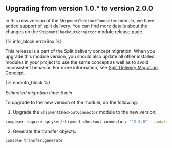 

## Upgrading from version 1.0.* to version 2.0.0

In this new version of the `ShipmentCheckoutConnector` module, we have added support of split delivery. You can find more details about the changes on the `ShipmentCheckoutConnector` module release page.

{% info_block errorBox %}

This release is a part of the Split delivery concept migration. When you upgrade this module version, you should also update all other installed modules in your project to use the same concept as well as to avoid inconsistent behavior. For more information, see [Split Delivery Migration Concept](/docs/pbc/all/order-management-system/{{site.version}}/base-shop/install-and-upgrade/split-delivery-migration-concept.html).

{% endinfo_block %}

*Estimated migration time: 5 min*

To upgrade to the new version of the module, do the following:

1. Upgrade the `ShipmentCheckoutConnector` module to the new version:

```bash
composer require spryker/shipment-checkout-connector: "^2.0.0" --update-with-dependencies
```

2. Generate the transfer objects:

```bash
console transfer:generate
```
